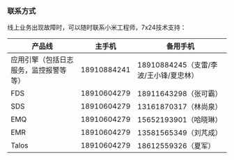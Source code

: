 ### 联系方式

线上业务出现故障时，可以随时联系小米工程师，7x24技术支持：

产品线 | 主手机 | 备用手机
------------ | ------------- |------------
应用引擎（包括日志服务，监控报警等等） | 18910884241 | 	18910884245（支雷/李波/王小锋/夏忠林）
FDS | 18910604279 | 	18911643298（张可霸）
SDS | 18910604279 | 	13161870317（林尚泉）
EMQ | 18910604279 | 	15652193901（哈晓琳）
EMR | 18910604279 | 	13581565349（刘芃成）
Talos | 18910604279 | 	18612559326（夏军）
